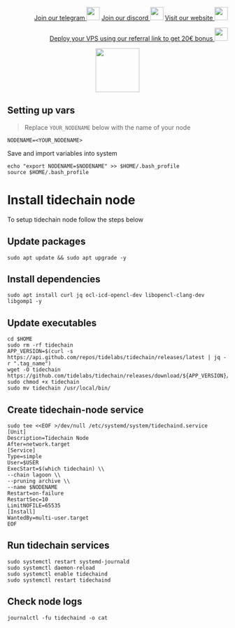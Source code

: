 <p style="font-size:14px" align="right">
<a href="https://t.me/kjnotes" target="_blank">Join our telegram <img src="https://user-images.githubusercontent.com/50621007/183283867-56b4d69f-bc6e-4939-b00a-72aa019d1aea.png" width="30"/></a>
<a href="https://discord.gg/QmGfDKrA" target="_blank">Join our discord <img src="https://user-images.githubusercontent.com/50621007/176236430-53b0f4de-41ff-41f7-92a1-4233890a90c8.png" width="30"/></a>
<a href="https://kjnodes.com/" target="_blank">Visit our website <img src="https://user-images.githubusercontent.com/50621007/168689709-7e537ca6-b6b8-4adc-9bd0-186ea4ea4aed.png" width="30"/></a>
</p>

<p style="font-size:14px" align="right">
<a href="https://hetzner.cloud/?ref=y8pQKS2nNy7i" target="_blank">Deploy your VPS using our referral link to get 20€ bonus <img src="https://user-images.githubusercontent.com/50621007/174612278-11716b2a-d662-487e-8085-3686278dd869.png" width="30"/></a>
</p>

<p align="center">
  <img height="100" height="auto" src="https://user-images.githubusercontent.com/50621007/176684496-cee59c96-79be-4185-af80-c418ac4dbe63.png">
</p>

## Setting up vars
>Replace `YOUR_NODENAME` below with the name of your node
```
NODENAME=<YOUR_NODENAME>
```

Save and import variables into system
```
echo "export NODENAME=$NODENAME" >> $HOME/.bash_profile
source $HOME/.bash_profile
```

# Install tidechain node
To setup tidechain node follow the steps below

## Update packages
```
sudo apt update && sudo apt upgrade -y
```

## Install dependencies
```
sudo apt install curl jq ocl-icd-opencl-dev libopencl-clang-dev libgomp1 -y
```

## Update executables
```
cd $HOME
sudo rm -rf tidechain
APP_VERSION=$(curl -s https://api.github.com/repos/tidelabs/tidechain/releases/latest | jq -r ".tag_name")
wget -O tidechain https://github.com/tidelabs/tidechain/releases/download/${APP_VERSION}/tidechain
sudo chmod +x tidechain
sudo mv tidechain /usr/local/bin/
```

## Create tidechain-node service
```
sudo tee <<EOF >/dev/null /etc/systemd/system/tidechaind.service
[Unit]
Description=Tidechain Node
After=network.target
[Service]
Type=simple
User=$USER
ExecStart=$(which tidechain) \\
--chain lagoon \\
--pruning archive \\
--name $NODENAME
Restart=on-failure
RestartSec=10
LimitNOFILE=65535
[Install]
WantedBy=multi-user.target
EOF
```

## Run tidechain services
```
sudo systemctl restart systemd-journald
sudo systemctl daemon-reload
sudo systemctl enable tidechaind
sudo systemctl restart tidechaind
```

## Check node logs
```
journalctl -fu tidechaind -o cat
```
